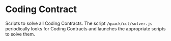 # Coding Contract

Scripts to solve all Coding Contracts. The script `/quack/cct/solver.js`
periodically looks for Coding Contracts and launches the appropriate scripts to
solve them.
